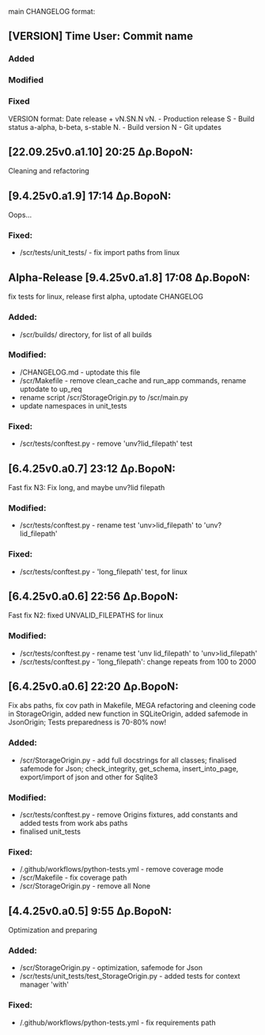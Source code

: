 main CHANGELOG format:
## [VERSION] Time User: Commit name
### Added
### Modified
### Fixed

VERSION format: Date release + vN.SN.N
vN. - Production release
S   - Build status a-alpha, b-beta, s-stable
N.  - Build version
N   - Git updates




## [22.09.25v0.a1.10] 20:25 Δρ.ΒοροΝ:
Cleaning and refactoring



## [9.4.25v0.a1.9] 17:14 Δρ.ΒοροΝ:
Oops...
### Fixed:
- /scr/tests/unit_tests/ - fix import paths from linux



## Alpha-Release [9.4.25v0.a1.8] 17:08 Δρ.ΒοροΝ:
fix tests for linux, release first alpha, uptodate CHANGELOG
### Added:
- /scr/builds/ directory, for list of all builds

### Modified:
- /CHANGELOG.md - uptodate this file
- /scr/Makefile - remove clean_cache and run_app commands, rename uptodate to up_req
- rename script /scr/StorageOrigin.py  to  /scr/main.py
- update namespaces in unit_tests

### Fixed:
- /scr/tests/conftest.py - remove 'unv?lid_filepath' test



## [6.4.25v0.a0.7] 23:12 Δρ.ΒοροΝ:
Fast fix N3: Fix long, and maybe unv?lid filepath
### Modified:
- /scr/tests/conftest.py - rename test 'unv>lid_filepath'  to  'unv?lid_filepath'

### Fixed:
- /scr/tests/conftest.py - 'long_filepath' test, for linux



## [6.4.25v0.a0.6] 22:56 Δρ.ΒοροΝ:
Fast fix N2: fixed UNVALID_FILEPATHS for linux
### Modified:
- /scr/tests/conftest.py - rename test 'unv lid_filepath'  to  'unv>lid_filepath'
- /scr/tests/conftest.py - 'long_filepath': change repeats from 100  to  2000



## [6.4.25v0.a0.6] 22:20 Δρ.ΒοροΝ:
Fix abs paths, fix cov path in Makefile, MEGA refactoring and cleening code in StorageOrigin, added new function in SQLiteOrigin, added safemode in JsonOrigin; Tests preparedness is 70-80% now!
### Added:
- /scr/StorageOrigin.py - add full docstrings for all classes; finalised safemode for Json; check_integrity, get_schema, insert_into_page, export/import of json and other for Sqlite3

### Modified:
- /scr/tests/conftest.py - remove Origins fixtures, add constants and added tests from work abs paths
- finalised unit_tests

### Fixed:
- /.github/workflows/python-tests.yml - remove coverage mode
- /scr/Makefile - fix coverage path
- /scr/StorageOrigin.py - remove all None



## [4.4.25v0.a0.5] 9:55 Δρ.ΒοροΝ:
Optimization and preparing
### Added:
- /scr/StorageOrigin.py - optimization, safemode for Json
- /scr/tests/unit_tests/test_StorageOrigin.py - added tests for context manager 'with'

### Fixed:
- /.github/workflows/python-tests.yml - fix requirements path